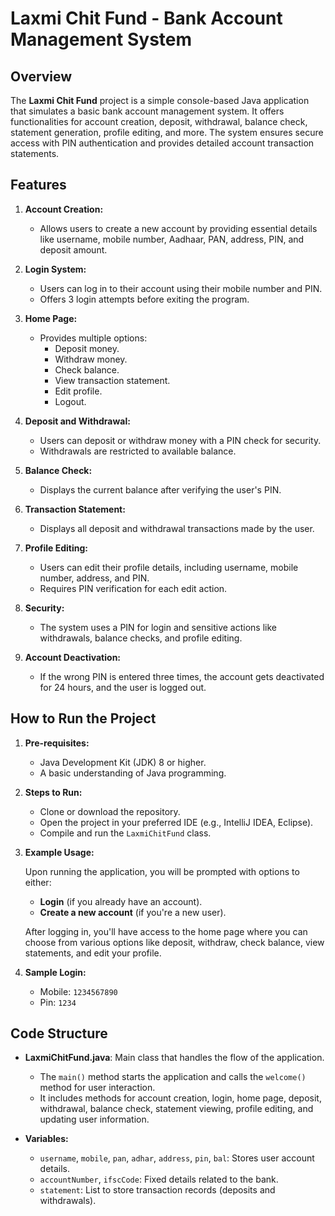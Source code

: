 # Laxmi Chit Fund - Bank Account Management System

## Overview

The **Laxmi Chit Fund** project is a simple console-based Java application that simulates a basic bank account management system. It offers functionalities for account creation, deposit, withdrawal, balance check, statement generation, profile editing, and more. The system ensures secure access with PIN authentication and provides detailed account transaction statements.

## Features

1. **Account Creation:**
   - Allows users to create a new account by providing essential details like username, mobile number, Aadhaar, PAN, address, PIN, and deposit amount.
   
2. **Login System:**
   - Users can log in to their account using their mobile number and PIN.
   - Offers 3 login attempts before exiting the program.

3. **Home Page:**
   - Provides multiple options:
     - Deposit money.
     - Withdraw money.
     - Check balance.
     - View transaction statement.
     - Edit profile.
     - Logout.

4. **Deposit and Withdrawal:**
   - Users can deposit or withdraw money with a PIN check for security.
   - Withdrawals are restricted to available balance.

5. **Balance Check:**
   - Displays the current balance after verifying the user's PIN.

6. **Transaction Statement:**
   - Displays all deposit and withdrawal transactions made by the user.

7. **Profile Editing:**
   - Users can edit their profile details, including username, mobile number, address, and PIN.
   - Requires PIN verification for each edit action.

8. **Security:**
   - The system uses a PIN for login and sensitive actions like withdrawals, balance checks, and profile editing.

9. **Account Deactivation:**
   - If the wrong PIN is entered three times, the account gets deactivated for 24 hours, and the user is logged out.

## How to Run the Project

1. **Pre-requisites:**
   - Java Development Kit (JDK) 8 or higher.
   - A basic understanding of Java programming.

2. **Steps to Run:**
   - Clone or download the repository.
   - Open the project in your preferred IDE (e.g., IntelliJ IDEA, Eclipse).
   - Compile and run the `LaxmiChitFund` class.

3. **Example Usage:**

   Upon running the application, you will be prompted with options to either:
   - **Login** (if you already have an account).
   - **Create a new account** (if you're a new user).

   After logging in, you'll have access to the home page where you can choose from various options like deposit, withdraw, check balance, view statements, and edit your profile.

4. **Sample Login:**
   - Mobile: `1234567890`
   - Pin: `1234`

## Code Structure

- **LaxmiChitFund.java**: Main class that handles the flow of the application.
  - The `main()` method starts the application and calls the `welcome()` method for user interaction.
  - It includes methods for account creation, login, home page, deposit, withdrawal, balance check, statement viewing, profile editing, and updating user information.
  
- **Variables:**
  - `username`, `mobile`, `pan`, `adhar`, `address`, `pin`, `bal`: Stores user account details.
  - `accountNumber`, `ifscCode`: Fixed details related to the bank.
  - `statement`: List to store transaction records (deposits and withdrawals).

